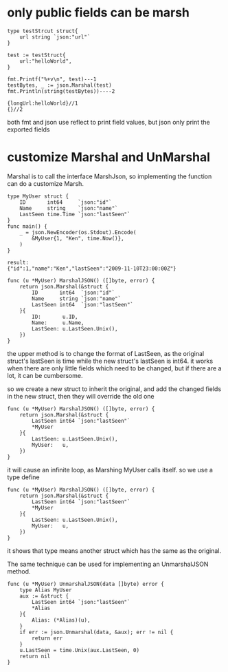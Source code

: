 # only public fields can be marsh
```
type testStrcut struct{
    url string `json:"url"`
}

test := testStruct{
    url:"helloWorld",
}

fmt.Printf("%+v\n", test)---1
testBytes, _ := json.Marshal(test)
fmt.Println(string(testBytes))----2

{longUrl:helloWorld}//1
{}//2
```
both fmt and json use reflect to print field values, but json only print the exported fields

# customize Marshal and UnMarshal
Marshal is to call the interface MarshJson, so implementing the function can do a customize Marsh.
```
type MyUser struct {
	ID       int64     `json:"id"`
	Name     string    `json:"name"`
	LastSeen time.Time `json:"lastSeen"`
}
func main() {
	_ = json.NewEncoder(os.Stdout).Encode(
		&MyUser{1, "Ken", time.Now()},
	)
}

result:
{"id":1,"name":"Ken","lastSeen":"2009-11-10T23:00:00Z"}

func (u *MyUser) MarshalJSON() ([]byte, error) {
	return json.Marshal(&struct {
		ID       int64  `json:"id"`
		Name     string `json:"name"`
		LastSeen int64  `json:"lastSeen"`
	}{
		ID:       u.ID,
		Name:     u.Name,
		LastSeen: u.LastSeen.Unix(),
	})
}
```
the upper method is to change the format of LastSeen,
as the original struct's lastSeen is time while the new struct's lastSeen is int64.
it works when there are only little fields which need to be changed, but if there are a lot,
it can be cumbersome.

so we create a new struct to inherit the original, and add the changed fields in the new struct, then they will override the old one
```
func (u *MyUser) MarshalJSON() ([]byte, error) {
	return json.Marshal(&struct {
		LastSeen int64 `json:"lastSeen"`
		*MyUser
	}{
		LastSeen: u.LastSeen.Unix(),
		MyUser:   u,
	})
}
```
it will cause an infinite loop, as Marshing MyUser calls itself. so we use a type define
```
func (u *MyUser) MarshalJSON() ([]byte, error) {
	return json.Marshal(&struct {
		LastSeen int64 `json:"lastSeen"`
		*MyUser
	}{
		LastSeen: u.LastSeen.Unix(),
		MyUser:   u,
	})
}
```
it shows that type means another struct which has the same as the original.

The same technique can be used for implementing an UnmarshalJSON method.
```
func (u *MyUser) UnmarshalJSON(data []byte) error {
	type Alias MyUser
	aux := &struct {
		LastSeen int64 `json:"lastSeen"`
		*Alias
	}{
		Alias: (*Alias)(u),
	}
	if err := json.Unmarshal(data, &aux); err != nil {
		return err
	}
	u.LastSeen = time.Unix(aux.LastSeen, 0)
	return nil
}
```
